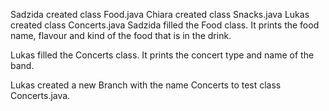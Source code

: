 Sadzida created class Food.java
Chiara created class Snacks.java
Lukas created class Concerts.java
Sadzida filled the Food class. It prints the food name, flavour and kind of the food that is in the drink.

Lukas filled the Concerts class. It prints the concert type and name of the band.

Lukas created a new Branch with the name Concerts to test class Concerts.java.
